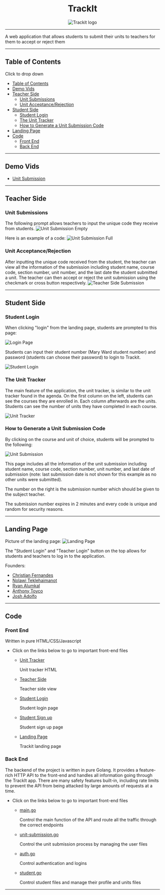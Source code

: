 <h1 align="center"> TrackIt </h1>

<div style="text-align: center">
  <img src="https://github.com/trackitward/.github/blob/main/profile/images/TrackIt%20text%20copy.png" alt="Trackit logo">
</div>

---

A web application that allows students to submit their units to teachers for them to accept or reject them

---

## Table of Contents

<summary>Click to drop down</summary>

- [Table of Contents](#table-of-contents)
- [Demo Vids](#demo-vids)
- [Teacher Side](#teacher-side)
  - [Unit Submissions](#unit-submissions)
  - [Unit Acceptance/Rejection](#unit-acceptancerejection)
- [Student Side](#student-side)
  - [Student Login](#student-login)
  - [The Unit Tracker](#the-unit-tracker)
  - [How to Generate a Unit Submission Code](#how-to-generate-a-unit-submission-code)
- [Landing Page](#landing-page)
- [Code](#code)
  - [Front End](#front-end)
  - [Back End](#back-end)

---
## Demo Vids

- [Unit Submission](https://www.youtube.com/watch?v=JQGNOvxq-Oc)


---

## Teacher Side

### Unit Submissions

The following prompt allows teachers to input the unique code they receive from students.
![Unit Submission Empty](https://github.com/trackitward/.github/blob/main/profile/images/submission_code_empty.png)

Here is an example of a code:
![Unit Submission Full](https://github.com/trackitward/.github/blob/main/profile/images/submission_code_filled.png)


### Unit Acceptance/Rejection

After inputting the unique code received from the student, the teacher can view all the information of the submission including student name, course code, section number, unit number, and the last date the student submitted a unit. The teacher can then accept or reject the unit submission using the checkmark or cross button respectively. 
![Teacher Side Submission](https://github.com/trackitward/.github/blob/main/profile/images/teacher_side_before_submit.png)

---

## Student Side

### Student Login

When clicking "login" from the landing page, students are prompted to this page:

![Login Page](https://github.com/trackitward/.github/blob/main/profile/images/login.png)

Students can input their student number (Mary Ward student number) and password (students can choose their password) to login to Trackit.

![Student Login](https://github.com/trackitward/.github/blob/main/profile/images/login%20page%20with%20creds.png)

### The Unit Tracker

The main feature of the application, the unit tracker, is similar to the unit tracker found in the agenda. On the first column on the left, students can see the courses they are enrolled in. Each column afterwards are the units. Students can see the number of units they have completed in each course.

![Unit Tracker](https://github.com/trackitward/.github/blob/main/profile/images/unit%20tracker%20example.png)

### How to Generate a Unit Submission Code

By clicking on the course and unit of choice, students will be prompted to the following:

![Unit Submission](https://github.com/trackitward/.github/blob/main/profile/images/unit%20submission%20example.png)

This page includes all the information of the unit submission including student name, course code, section number, unit number, and last date of submission (note: last submission date is not shown for this example as no other units were submitted).

The number on the right is the submission number which should be given to the subject teacher.

The submission number expires in 2 minutes and every code is unique and random for security reasons.

---

## Landing Page

Picture of the landing page:
![Landing Page](https://github.com/trackitward/.github/blob/main/profile/images/trackit_website.png)

The "Student Login" and "Teacher Login" button on the top allows for students and teachers to log in to the application.

Founders:

- [Christian Fernandes](https://github.com/5late)
- [Nolawi Teklehaimanot](https://github.com/nolawiyonas1)
- [Ryan Alumkal](https://github.com/ryanalumkal)
- [Anthony Toyco](https://github.com/anthxnyy)
- [Josh Adolfo](https://github.com/atlysj)

---

## Code

### Front End

Written in pure HTML/CSS/Javascript

- Click on the links below to go to important front-end files
  - [Unit Tracker](https://github.com/trackitward/trackit-web/blob/main/index.html)

    Unit tracker HTML
  - [Teacher Side](https://github.com/trackitward/trackit-web/blob/main/box.html)

    Teacher side view

  - [Student Login](https://github.com/trackitward/trackit-web/blob/main/student-login.html)

    Student login page

  - [Student Sign up](https://github.com/trackitward/trackit-web/blob/main/student-signup.html)

    Student sign up page

  - [Landing Page](https://github.com/trackitward/trackit-web/blob/main/landing-page.html)

    Trackit landing page

### Back End

The backend of the project is written in pure Golang. It provides a feature-rich HTTP API to the front-end and handles all information going through the TrackIt app. There are many safety features built-in, including rate limits to prevent the API from being attacked by large amounts of requests at a time.

- Click on the links below to go to important front-end files
  - [main.go](https://github.com/trackitward/trackit-core/blob/main/main.go)

    Control the main function of the API and route all the traffic through the correct endpoints
  - [unit-submission.go](https://github.com/trackitward/trackit-core/blob/main/unit-submission.go)

    Control the unit submission process by managing the user files

  - [auth.go](https://github.com/trackitward/trackit-core/blob/main/auth.go)

    Control authentication and logins

  - [student.go](https://github.com/trackitward/trackit-core/blob/main/student.go)

    Control student files and manage their profile and units files

---
